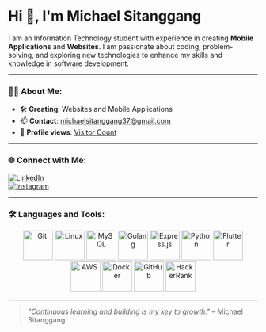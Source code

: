 # Hi 👋, I'm Michael Sitanggang

I am an Information Technology student with experience in creating **Mobile Applications** and **Websites**. I am passionate about coding, problem-solving, and exploring new technologies to enhance my skills and knowledge in software development.

---

### 👨‍💻 About Me:
- 🛠 **Creating**: Websites and Mobile Applications  
- 📫 **Contact**: [michaelsitanggang37@gmail.com](mailto:michaelsitanggang37@gmail.com)  
- 🔢 **Profile views**: [Visitor Count](https://michaelsitanggang.github.io/WebMyPortofolio/?fbclid=PAZXh0bgNhZW0CMTEAAabyXLcMEVsL7b3bDfd3SNdvFA_YznH7nDJvocunHLK6u94Dy-2h6hdv9QM_aem__eQ5ZT-hBU9kzKx8KERQfQ)  

---

### 🌐 Connect with Me:
[![LinkedIn](https://img.shields.io/badge/-LinkedIn-blue?style=for-the-badge&logo=linkedin)](https://www.linkedin.com/in/michael-sitanggang-37311a257/)  
[![Instagram](https://img.shields.io/badge/-Instagram-purple?style=for-the-badge&logo=instagram)](https://www.instagram.com/thiskaell/)  

---

### 🛠️ Languages and Tools:
<p align="center">
  <img src="https://cdn.jsdelivr.net/gh/devicons/devicon/icons/git/git-original.svg" alt="Git" width="60" height="60"/>
  <img src="https://cdn.jsdelivr.net/gh/devicons/devicon/icons/linux/linux-original.svg" alt="Linux" width="60" height="60"/>
  <img src="https://cdn.jsdelivr.net/gh/devicons/devicon/icons/mysql/mysql-original.svg" alt="MySQL" width="60" height="60"/>
  <img src="https://cdn.jsdelivr.net/gh/devicons/devicon/icons/go/go-original.svg" alt="Golang" width="60" height="60"/>
  <img src="https://cdn.jsdelivr.net/gh/devicons/devicon/icons/express/express-original.svg" alt="Express.js" width="60" height="60"/>
  <img src="https://cdn.jsdelivr.net/gh/devicons/devicon/icons/python/python-original.svg" alt="Python" width="60" height="60"/>
  <img src="https://cdn.jsdelivr.net/gh/devicons/devicon/icons/flutter/flutter-original.svg" alt="Flutter" width="60" height="60"/>
  <img src="https://cdn.jsdelivr.net/gh/devicons/devicon/icons/amazonwebservices/amazonwebservices-original.svg" alt="AWS" width="60" height="60"/>
  <img src="https://cdn.jsdelivr.net/gh/devicons/devicon/icons/docker/docker-original.svg" alt="Docker" width="60" height="60"/>
  <img src="https://cdn.jsdelivr.net/gh/devicons/devicon/icons/github/github-original.svg" alt="GitHub" width="60" height="60"/>
  <img src="https://cdn.jsdelivr.net/gh/devicons/devicon/icons/hackerrank/hackerrank-original.svg" alt="HackerRank" width="60" height="60"/>
</p>

---

> _"Continuous learning and building is my key to growth."_ – Michael Sitanggang
